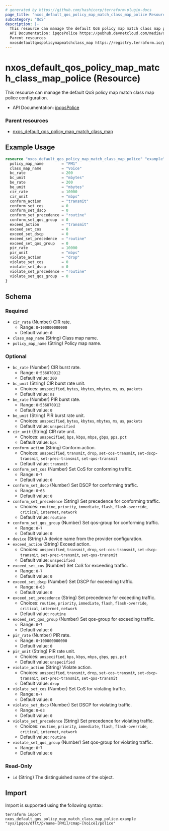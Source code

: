 ```yaml
---
# generated by https://github.com/hashicorp/terraform-plugin-docs
page_title: "nxos_default_qos_policy_map_match_class_map_police Resource - terraform-provider-nxos"
subcategory: "QoS"
description: |-
  This resource can manage the default QoS policy map match class map police configuration.
  API Documentation: ipqosPolice https://pubhub.devnetcloud.com/media/dme-docs-10-2-2/docs/Qos/ipqos:Police/
  Parent resources
  nxosdefaultqospolicymapmatchclass_map https://registry.terraform.io/providers/netascode/nxos/latest/docs/resources/default_qos_policy_map_match_class_map
---
```


# nxos_default_qos_policy_map_match_class_map_police (Resource)

This resource can manage the default QoS policy map match class map police configuration.

- API Documentation: [ipqosPolice](https://pubhub.devnetcloud.com/media/dme-docs-10-2-2/docs/Qos/ipqos:Police/)

### Parent resources

- [nxos_default_qos_policy_map_match_class_map](https://registry.terraform.io/providers/netascode/nxos/latest/docs/resources/default_qos_policy_map_match_class_map)

## Example Usage

```terraform
resource "nxos_default_qos_policy_map_match_class_map_police" "example" {
  policy_map_name        = "PM1"
  class_map_name         = "Voice"
  bc_rate                = 200
  bc_unit                = "mbytes"
  be_rate                = 200
  be_unit                = "mbytes"
  cir_rate               = 10000
  cir_unit               = "mbps"
  conform_action         = "transmit"
  conform_set_cos        = 0
  conform_set_dscp       = 0
  conform_set_precedence = "routine"
  conform_set_qos_group  = 0
  exceed_action          = "transmit"
  exceed_set_cos         = 0
  exceed_set_dscp        = 0
  exceed_set_precedence  = "routine"
  exceed_set_qos_group   = 0
  pir_rate               = 10000
  pir_unit               = "mbps"
  violate_action         = "drop"
  violate_set_cos        = 0
  violate_set_dscp       = 0
  violate_set_precedence = "routine"
  violate_set_qos_group  = 0
}
```

<!-- schema generated by tfplugindocs -->
## Schema

### Required

- `cir_rate` (Number) CIR rate.
  - Range: `0`-`100000000000`
  - Default value: `0`
- `class_map_name` (String) Class map name.
- `policy_map_name` (String) Policy map name.

### Optional

- `bc_rate` (Number) CIR burst rate.
  - Range: `0`-`536870912`
  - Default value: `200`
- `bc_unit` (String) CIR burst rate unit.
  - Choices: `unspecified`, `bytes`, `kbytes`, `mbytes`, `ms`, `us`, `packets`
  - Default value: `ms`
- `be_rate` (Number) PIR burst rate.
  - Range: `0`-`536870912`
  - Default value: `0`
- `be_unit` (String) PIR burst rate unit.
  - Choices: `unspecified`, `bytes`, `kbytes`, `mbytes`, `ms`, `us`, `packets`
  - Default value: `unspecified`
- `cir_unit` (String) CIR rate unit.
  - Choices: `unspecified`, `bps`, `kbps`, `mbps`, `gbps`, `pps`, `pct`
  - Default value: `bps`
- `conform_action` (String) Conform action.
  - Choices: `unspecified`, `transmit`, `drop`, `set-cos-transmit`, `set-dscp-transmit`, `set-prec-transmit`, `set-qos-transmit`
  - Default value: `transmit`
- `conform_set_cos` (Number) Set CoS for conforming traffic.
  - Range: `0`-`7`
  - Default value: `0`
- `conform_set_dscp` (Number) Set DSCP for conforming traffic.
  - Range: `0`-`63`
  - Default value: `0`
- `conform_set_precedence` (String) Set precedence for conforming traffic.
  - Choices: `routine`, `priority`, `immediate`, `flash`, `flash-override`, `critical`, `internet`, `network`
  - Default value: `routine`
- `conform_set_qos_group` (Number) Set qos-group for conforming traffic.
  - Range: `0`-`7`
  - Default value: `0`
- `device` (String) A device name from the provider configuration.
- `exceed_action` (String) Exceed action.
  - Choices: `unspecified`, `transmit`, `drop`, `set-cos-transmit`, `set-dscp-transmit`, `set-prec-transmit`, `set-qos-transmit`
  - Default value: `unspecified`
- `exceed_set_cos` (Number) Set CoS for exceeding traffic.
  - Range: `0`-`7`
  - Default value: `0`
- `exceed_set_dscp` (Number) Set DSCP for exceeding traffic.
  - Range: `0`-`63`
  - Default value: `0`
- `exceed_set_precedence` (String) Set precedence for exceeding traffic.
  - Choices: `routine`, `priority`, `immediate`, `flash`, `flash-override`, `critical`, `internet`, `network`
  - Default value: `routine`
- `exceed_set_qos_group` (Number) Set qos-group for exceeding traffic.
  - Range: `0`-`7`
  - Default value: `0`
- `pir_rate` (Number) PIR rate.
  - Range: `0`-`100000000000`
  - Default value: `0`
- `pir_unit` (String) PIR rate unit.
  - Choices: `unspecified`, `bps`, `kbps`, `mbps`, `gbps`, `pps`, `pct`
  - Default value: `unspecified`
- `violate_action` (String) Violate action.
  - Choices: `unspecified`, `transmit`, `drop`, `set-cos-transmit`, `set-dscp-transmit`, `set-prec-transmit`, `set-qos-transmit`
  - Default value: `drop`
- `violate_set_cos` (Number) Set CoS for violating traffic.
  - Range: `0`-`7`
  - Default value: `0`
- `violate_set_dscp` (Number) Set DSCP for violating traffic.
  - Range: `0`-`63`
  - Default value: `0`
- `violate_set_precedence` (String) Set precedence for violating traffic.
  - Choices: `routine`, `priority`, `immediate`, `flash`, `flash-override`, `critical`, `internet`, `network`
  - Default value: `routine`
- `violate_set_qos_group` (Number) Set qos-group for violating traffic.
  - Range: `0`-`7`
  - Default value: `0`

### Read-Only

- `id` (String) The distinguished name of the object.

## Import

Import is supported using the following syntax:

```shell
terraform import nxos_default_qos_policy_map_match_class_map_police.example "sys/ipqos/dflt/p/name-[PM1]/cmap-[Voice]/police"
```
